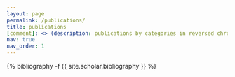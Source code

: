 ```yaml
---
layout: page
permalink: /publications/
title: publications
[comment]: <> (description: publications by categories in reversed chronological order. generated by jekyll-scholar.)
nav: true
nav_order: 1
---
```

<!-- _pages/publications.md -->
<div class="publications">

{% bibliography -f {{ site.scholar.bibliography }} %}

</div>
